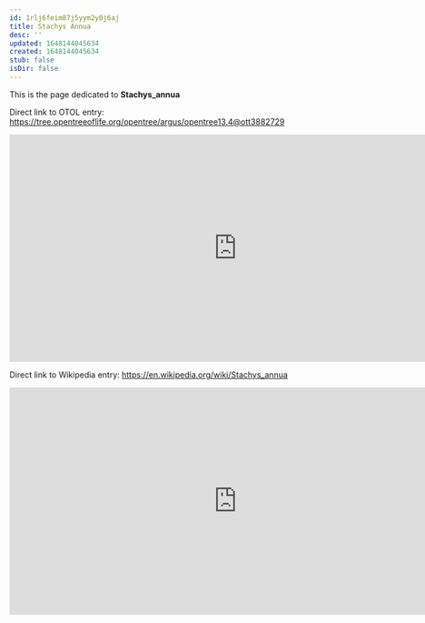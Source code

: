 ```yaml
---
id: 1rlj6feim87j5yym2y0j6aj
title: Stachys Annua
desc: ''
updated: 1648144045634
created: 1648144045634
stub: false
isDir: false
---
```

This is the page dedicated to **Stachys_annua**


Direct link to OTOL entry: https://tree.opentreeoflife.org/opentree/argus/opentree13.4@ott3882729



<html>
    <body>
    <iframe src="https://tree.opentreeoflife.org/opentree/argus/opentree13.4@ott3882729"
    width="800" height="400" frameborder="0" allowfullscreen> </iframe>
    </body>
</html>
    


Direct link to Wikipedia entry: https://en.wikipedia.org/wiki/Stachys_annua



<html>
    <body>
    <iframe src="https://en.wikipedia.org/wiki/Stachys_annua"
    width="800" height="400" frameborder="0" allowfullscreen> </iframe>
    </body>
</html>
    
